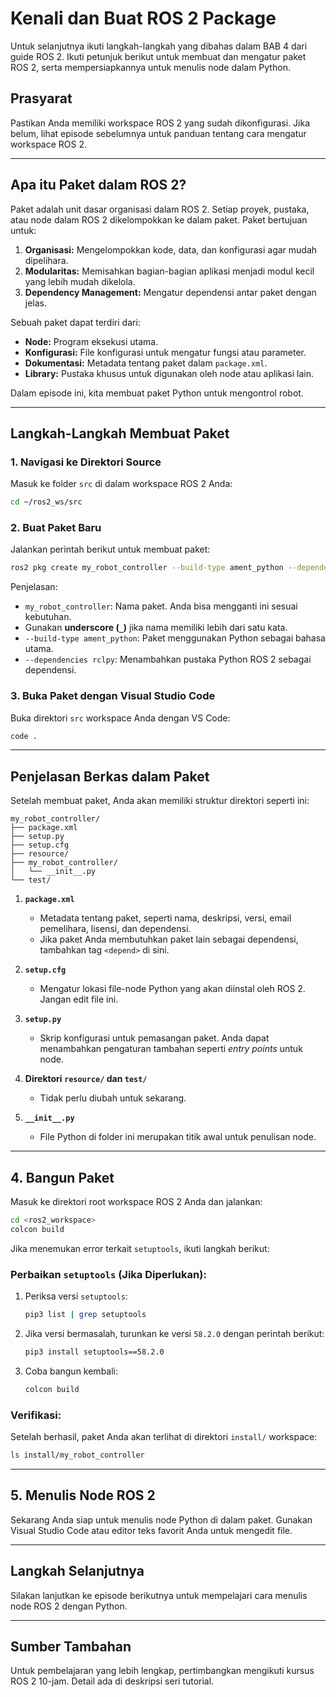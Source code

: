 # Kenali dan Buat ROS 2 Package

Untuk selanjutnya ikuti langkah-langkah yang dibahas dalam BAB 4 dari guide ROS 2. Ikuti petunjuk berikut untuk membuat dan mengatur paket ROS 2, serta mempersiapkannya untuk menulis node dalam Python.

## Prasyarat
Pastikan Anda memiliki workspace ROS 2 yang sudah dikonfigurasi. Jika belum, lihat episode sebelumnya untuk panduan tentang cara mengatur workspace ROS 2.

---

## **Apa itu Paket dalam ROS 2?**

Paket adalah unit dasar organisasi dalam ROS 2. Setiap proyek, pustaka, atau node dalam ROS 2 dikelompokkan ke dalam paket. Paket bertujuan untuk:

1. **Organisasi:** Mengelompokkan kode, data, dan konfigurasi agar mudah dipelihara.
2. **Modularitas:** Memisahkan bagian-bagian aplikasi menjadi modul kecil yang lebih mudah dikelola.
3. **Dependency Management:** Mengatur dependensi antar paket dengan jelas.

Sebuah paket dapat terdiri dari:
- **Node:** Program eksekusi utama.
- **Konfigurasi:** File konfigurasi untuk mengatur fungsi atau parameter.
- **Dokumentasi:** Metadata tentang paket dalam `package.xml`.
- **Library:** Pustaka khusus untuk digunakan oleh node atau aplikasi lain.

Dalam episode ini, kita membuat paket Python untuk mengontrol robot.

---

## **Langkah-Langkah Membuat Paket**

### **1. Navigasi ke Direktori Source**
Masuk ke folder `src` di dalam workspace ROS 2 Anda:
```bash
cd ~/ros2_ws/src
```

### **2. Buat Paket Baru**
Jalankan perintah berikut untuk membuat paket:
```bash
ros2 pkg create my_robot_controller --build-type ament_python --dependencies rclpy
```
Penjelasan:
- `my_robot_controller`: Nama paket. Anda bisa mengganti ini sesuai kebutuhan.
- Gunakan **underscore (`_`)** jika nama memiliki lebih dari satu kata.
- `--build-type ament_python`: Paket menggunakan Python sebagai bahasa utama.
- `--dependencies rclpy`: Menambahkan pustaka Python ROS 2 sebagai dependensi.

### **3. Buka Paket dengan Visual Studio Code**
Buka direktori `src` workspace Anda dengan VS Code:
```bash
code .
```

---

## **Penjelasan Berkas dalam Paket**
Setelah membuat paket, Anda akan memiliki struktur direktori seperti ini:

```plaintext
my_robot_controller/
├── package.xml
├── setup.py
├── setup.cfg
├── resource/
├── my_robot_controller/
│   └── __init__.py
└── test/
```

1. **`package.xml`**
   - Metadata tentang paket, seperti nama, deskripsi, versi, email pemelihara, lisensi, dan dependensi.
   - Jika paket Anda membutuhkan paket lain sebagai dependensi, tambahkan tag `<depend>` di sini.

2. **`setup.cfg`**
   - Mengatur lokasi file-node Python yang akan diinstal oleh ROS 2. Jangan edit file ini.

3. **`setup.py`**
   - Skrip konfigurasi untuk pemasangan paket. Anda dapat menambahkan pengaturan tambahan seperti _entry points_ untuk node.

4. **Direktori `resource/` dan `test/`**
   - Tidak perlu diubah untuk sekarang.

5. **`__init__.py`**
   - File Python di folder ini merupakan titik awal untuk penulisan node.

---

## **4. Bangun Paket**
Masuk ke direktori root workspace ROS 2 Anda dan jalankan:
```bash
cd <ros2_workspace>
colcon build
```

Jika menemukan error terkait `setuptools`, ikuti langkah berikut:

### Perbaikan `setuptools` (Jika Diperlukan):
1. Periksa versi `setuptools`:
   ```bash
   pip3 list | grep setuptools
   ```

2. Jika versi bermasalah, turunkan ke versi `58.2.0` dengan perintah berikut:
   ```bash
   pip3 install setuptools==58.2.0
   ```

3. Coba bangun kembali:
   ```bash
   colcon build
   ```

### Verifikasi:
Setelah berhasil, paket Anda akan terlihat di direktori `install/` workspace:
```bash
ls install/my_robot_controller
```

---

## **5. Menulis Node ROS 2**
Sekarang Anda siap untuk menulis node Python di dalam paket. Gunakan Visual Studio Code atau editor teks favorit Anda untuk mengedit file.

---

## **Langkah Selanjutnya**
Silakan lanjutkan ke episode berikutnya untuk mempelajari cara menulis node ROS 2 dengan Python.

---

## **Sumber Tambahan**
Untuk pembelajaran yang lebih lengkap, pertimbangkan mengikuti kursus ROS 2 10-jam. Detail ada di deskripsi seri tutorial.
